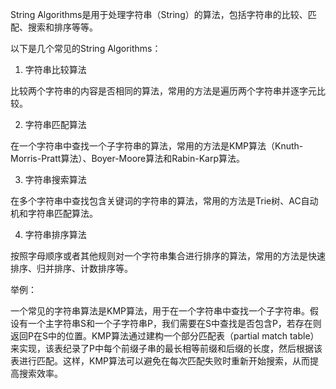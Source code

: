 

String Algorithms是用于处理字符串（String）的算法，包括字符串的比较、匹配、搜索和排序等等。

以下是几个常见的String Algorithms：

1. 字符串比较算法

比较两个字符串的内容是否相同的算法，常用的方法是遍历两个字符串并逐字元比较。

2. 字符串匹配算法

在一个字符串中查找一个子字符串的算法，常用的方法是KMP算法（Knuth-Morris-Pratt算法）、Boyer-Moore算法和Rabin-Karp算法。

3. 字符串搜索算法

在多个字符串中查找包含关键词的字符串的算法，常用的方法是Trie树、AC自动机和字符串匹配算法。

4. 字符串排序算法

按照字母顺序或者其他规则对一个字符串集合进行排序的算法，常用的方法是快速排序、归并排序、计数排序等。

举例：

一个常见的字符串算法是KMP算法，用于在一个字符串中查找一个子字符串。假设有一个主字符串S和一个子字符串P，我们需要在S中查找是否包含P，若存在则返回P在S中的位置。KMP算法通过建构一个部分匹配表（partial match table）来实现，该表纪录了P中每个前缀子串的最长相等前缀和后缀的长度，然后根据该表进行匹配。这样，KMP算法可以避免在每次匹配失败时重新开始搜索，从而提高搜索效率。